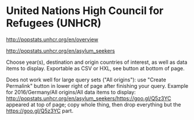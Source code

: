 # United Nations High Council for Refugees (UNHCR)

http://popstats.unhcr.org/en/overview

http://popstats.unhcr.org/en/asylum_seekers

Choose year(s), destination and origin countries of interest, as well as data items to display. Exportable as CSV or HXL, see button at bottom of page. 

Does not work well for large query sets ("All origins"): use "Create Permalink" button in lower right of page after finishing your query. Example for 2016/Germany/All origins/All data items to display: http://popstats.unhcr.org/en/asylum_seekers/https://goo.gl/Q5z3YC appeared at top of page; copy whole thing, then drop everything but the https://goo.gl/Q5z3YC part.